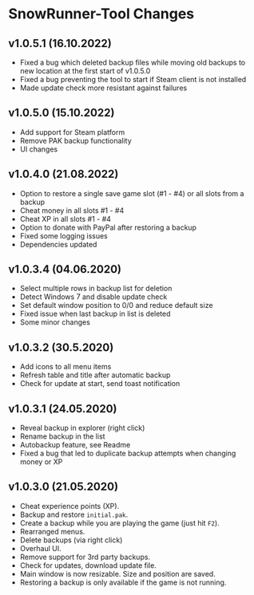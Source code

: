 ﻿# SnowRunner-Tool Changes

## v1.0.5.1 (16.10.2022)
- Fixed a bug which deleted backup files while moving old backups to new location at the first start of v1.0.5.0
- Fixed a bug preventing the tool to start if Steam client is not installed
- Made update check more resistant against failures

## v1.0.5.0 (15.10.2022)
- Add support for Steam platform
- Remove PAK backup functionality
- UI changes

## v1.0.4.0 (21.08.2022)

- Option to restore a single save game slot (#1 - #4) or all slots from a backup
- Cheat money in all slots #1 - #4
- Cheat XP in all slots #1 - #4
- Option to donate with PayPal after restoring a backup
- Fixed some logging issues
- Dependencies updated

## v1.0.3.4 (04.06.2020)

- Select multiple rows in backup list for deletion
- Detect Windows 7 and disable update check
- Set default window position to 0/0 and reduce default size
- Fixed issue when last backup in list is deleted
- Some minor changes

## v1.0.3.2 (30.5.2020)

- Add icons to all menu items
- Refresh table and title after automatic backup
- Check for update at start, send toast notification


## v1.0.3.1 (24.05.2020)

- Reveal backup in explorer (right click)
- Rename backup in the list
- Autobackup feature, see Readme
- Fixed a bug that led to duplicate backup attempts when changing money or XP


## v1.0.3.0 (21.05.2020)

- Cheat experience points (XP).
- Backup and restore `initial.pak`.
- Create a backup while you are playing the game (just hit `F2`).
- Rearranged menus.
- Delete backups (via right click)
- Overhaul UI.
- Remove support for 3rd party backups.
- Check for updates, download update file.
- Main window is now resizable. Size and position are saved.
- Restoring a backup is only available if the game is not running.